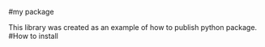 #my package

This library was created as an example of how to publish python package.
#How to install